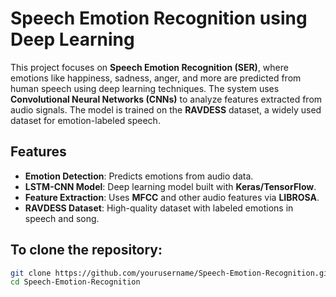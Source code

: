 # Speech Emotion Recognition using Deep Learning

This project focuses on **Speech Emotion Recognition (SER)**, where emotions like happiness, sadness, anger, and more are predicted from human speech using deep learning techniques. The system uses **Convolutional Neural Networks (CNNs)** to analyze features extracted from audio signals. The model is trained on the **RAVDESS** dataset, a widely used dataset for emotion-labeled speech.

## Features

- **Emotion Detection**: Predicts emotions from audio data.
- **LSTM-CNN Model**: Deep learning model built with **Keras/TensorFlow**.
- **Feature Extraction**: Uses **MFCC** and other audio features via **LIBROSA**.
- **RAVDESS Dataset**: High-quality dataset with labeled emotions in speech and song.

## To clone the repository:
   ```bash
   git clone https://github.com/yourusername/Speech-Emotion-Recognition.git
   cd Speech-Emotion-Recognition
